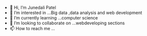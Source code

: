 - 👋 Hi, I’m Junedali Patel
- 👀 I’m interested in ...Big data ,data analysis and web development
- 🌱 I’m currently learning ...computer science 
- 💞️ I’m looking to collaborate on ...webdeveloping sections
- 📫 How to reach me ...

<!---
xjuned10/xjuned10 is a ✨ special ✨ repository because its `README.md` (this file) appears on your GitHub profile.
You can click the Preview link to take a look at your changes.
--->
